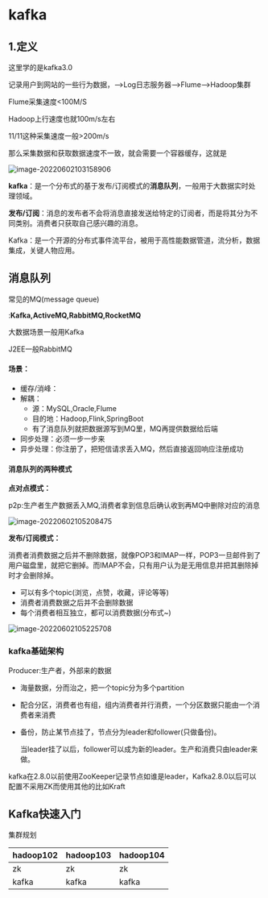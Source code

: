 # kafka

## 1.定义

这里学的是kafka3.0

记录用户到网站的一些行为数据，-->Log日志服务器-->Flume-->Hadoop集群

Flume采集速度<100M/S

Hadoop上行速度也就100m/s左右

11/11这种采集速度一般>200m/s

那么采集数据和获取数据速度不一致，就会需要一个容器缓存，这就是

![image-20220602103158906](C:\Users\L\Desktop\文档\photo\image-20220602103158906.png)

**kafka**：是一个分布式的基于发布/订阅模式的**消息队列**，一般用于大数据实时处理领域。

**发布/订阅**：消息的发布者不会将消息直接发送给特定的订阅者，而是将其分为不同类别。消费者只获取自己感兴趣的消息。

Kafka：是一个开源的分布式事件流平台，被用于高性能数据管道，流分析，数据集成，关键人物应用。

## 消息队列

常见的MQ(message queue)

:**Kafka,ActiveMQ,RabbitMQ,RocketMQ**

大数据场景一般用Kafka

J2EE一般RabbitMQ

#### 场景：

- 缓存/消峰：
- 解耦：
  - 源：MySQL,Oracle,Flume
  - 目的地：Hadoop,Flink,SpringBoot
  - 有了消息队列就把数据源写到MQ里，MQ再提供数据给后端
- 同步处理：必须一步一步来
- 异步处理：你注册了，把短信请求丢入MQ，然后直接返回响应注册成功

#### **消息队列的两种模式**

**点对点模式：**

p2p:生产者生产数据丢入MQ,消费者拿到信息后确认收到再MQ中删除对应的消息

![image-20220602105208475](C:\Users\L\Desktop\文档\photo\image-20220602105208475.png)

**发布/订阅模式：**

消费者消费数据之后并不删除数据，就像POP3和IMAP一样，POP3一旦邮件到了用户磁盘里，就把它删掉。而IMAP不会，只有用户认为是无用信息并把其删除掉时才会删除掉。

- 可以有多个topic(浏览，点赞，收藏，评论等等)
- 消费者消费数据之后并不会删除数据
- 每个消费者相互独立，都可以消费数据(分布式~)

![image-20220602105225708](C:\Users\L\Desktop\文档\photo\image-20220602105225708.png)

### kafka基础架构

Producer:生产者，外部来的数据

- 海量数据，分而治之，把一个topic分为多个partition

- 配合分区，消费者也有组，组内消费者并行消费，一个分区数据只能由一个消费者来消费

- 备份，防止某节点挂了，节点分为leader和follower(只做备份)。

  当leader挂了以后，follower可以成为新的leader。生产和消费只由leader来做。

kafka在2.8.0以前使用ZooKeeper记录节点如谁是leader，Kafka2.8.0以后可以配置不采用ZK而使用其他的比如Kraft

## Kafka快速入门

集群规划

| hadoop102 | hadoop103 | hadoop104 |
| --------- | --------- | --------- |
| zk        | zk        | zk        |
| kafka     | kafka     | kafka     |

